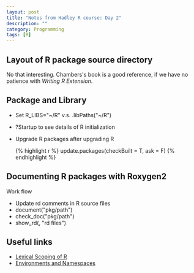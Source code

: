 ```yaml
---
layout: post
title: "Notes from Hadley R course: Day 2"
description: ""
category: Programming
tags: [R]
---
```


## Layout of R package source directory

No that interesting. Chambers's book is a good reference, if we have no patience
with *Writing R Extension*.

## Package and Library

- Set R_LIBS="~/R" v.s. .libPaths("~/R")
- ?Startup to see details of R initialization
- Upgrade R packages after upgrading R

    {% highlight r %}
    update.packages(checkBuilt = T, ask = F)   {% endhighlight %}

## Documenting R packages with Roxygen2

Work flow
- Update rd comments in R source files
- document("pkg/path")
- check_doc("pkg/path")
- show_rd(, "rd files")

## Useful links

- [Lexical Scoping of R](http://darrenjw.wordpress.com/2011/11/23/lexical-scope-and-function-closures-in-r/)
- [Environments and Namespaces](http://obeautifulcode.com/R/How-R-Searches-And-Finds-Stuff/)
